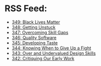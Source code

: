 # RSS Feed:

<!--START_SECTION:feed-->
* [349: Black Lives Matter](https://designdetails.simplecast.com/episodes/349-black-lives-matter-czdMW9KM)
* [348: Getting Unstuck](https://designdetails.simplecast.com/episodes/9ae0646c-9ae0646c)
* [347: Overcoming Skill Gaps](https://designdetails.simplecast.com/episodes/0a523f70-0a523f70)
* [346: Quality Software](https://designdetails.simplecast.com/episodes/94edbd03-94edbd03)
* [345: Developing Taste](https://designdetails.simplecast.com/episodes/3d318a0d-3d318a0d)
* [344: Knowing When to Give Up a Fight](https://designdetails.simplecast.com/episodes/8dbe2294-8dbe2294)
* [343: Over and Undervalued Design Skills](https://designdetails.simplecast.com/episodes/594a1c26-594a1c26)
* [342: Critiquing Our Early Work](https://designdetails.simplecast.com/episodes/673ea9dd-673ea9dd)
<!--END_SECTION:feed-->

